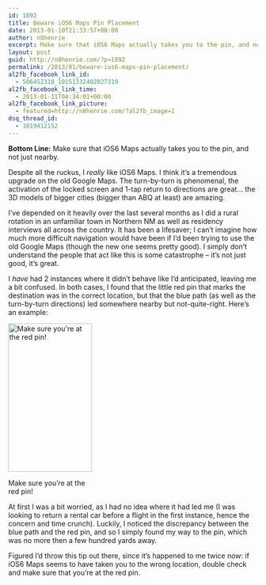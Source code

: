 ```yaml
---
id: 1892
title: Beware iOS6 Maps Pin Placement
date: 2013-01-10T21:33:57+00:00
author: n8henrie
excerpt: Make sure that iOS6 Maps actually takes you to the pin, and not just nearby.
layout: post
guid: http://n8henrie.com/?p=1892
permalink: /2013/01/beware-ios6-maps-pin-placement/
al2fb_facebook_link_id:
  - 506452318_10151332402027319
al2fb_facebook_link_time:
  - 2013-01-11T04:34:01+00:00
al2fb_facebook_link_picture:
  - featured=http://n8henrie.com/?al2fb_image=1
dsq_thread_id:
  - 1019412152
---
```

**Bottom Line:** Make sure that iOS6 Maps actually takes you to the pin, and not just nearby.
  
<!--more-->

Despite all the ruckus, I _really_ like iOS6 Maps. I think it&#8217;s a tremendous upgrade on the old Google Maps. The turn-by-turn is phenomenal, the activation of the locked screen and 1-tap return to directions are great… the 3D models of bigger cities (bigger than ABQ at least) are amazing.

I&#8217;ve depended on it heavily over the last several months as I did a rural rotation in an unfamiliar town in Northern NM as well as residency interviews all across the country. It has been a lifesaver; I can&#8217;t imagine how much more difficult navigation would have been if I&#8217;d been trying to use the old Google Maps (though the new one seems pretty good). I simply don&#8217;t understand the people that act like this is some catastrophe &#8211; it&#8217;s not just good, it&#8217;s great.

I _have_ had 2 instances where it didn&#8217;t behave like I&#8217;d anticipated, leaving me a bit confused. In both cases, I found that the little red pin that marks the destination was in the correct location, but that the blue path (as well as the turn-by-turn directions) led somewhere nearby but not-quite-right. Here&#8217;s an example:

<div id="attachment_1857" style="width: 179px" class="wp-caption aligncenter">
  <a href="http://n8henrie.com/wp-content/uploads/2012/12/IMG_0487.png"><img src="http://n8henrie.com/wp-content/uploads/2012/12/IMG_0487-169x300.png" alt="Make sure you&#039;re at the red pin!" width="169" height="300" class="size-medium wp-image-1857" srcset="http://n8henrie.com/wp-content/uploads/2012/12/IMG_0487-169x300.png 169w, http://n8henrie.com/wp-content/uploads/2012/12/IMG_0487-576x1024.png 576w, http://n8henrie.com/wp-content/uploads/2012/12/IMG_0487.png 640w" sizes="(max-width: 169px) 100vw, 169px" /></a>
  
  <p class="wp-caption-text">
    Make sure you&#8217;re at the red pin!
  </p>
</div>

At first I was a bit worried, as I had no idea where it had led me (I was looking to return a rental car before a flight in the first instance, hence the concern and time crunch). Luckily, I noticed the discrepancy between the blue path and the red pin, and so I simply found my way to the pin, which was no more then a few hundred yards away.

Figured I&#8217;d throw this tip out there, since it&#8217;s happened to me twice now: if iOS6 Maps seems to have taken you to the wrong location, double check and make sure that you&#8217;re at the red pin.